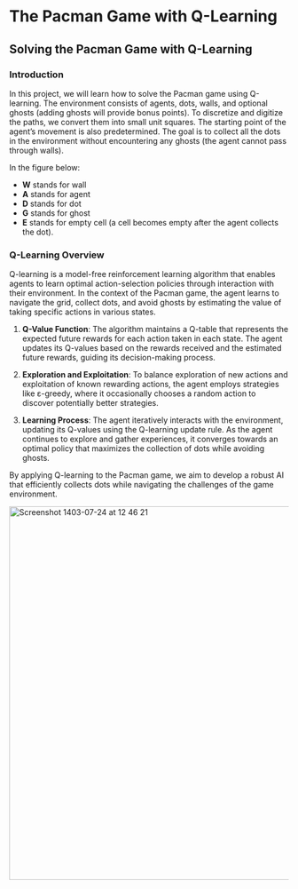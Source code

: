# The Pacman Game with Q-Learning

## Solving the Pacman Game with Q-Learning

### Introduction
In this project, we will learn how to solve the Pacman game using Q-learning. The environment consists of agents, dots, walls, and optional ghosts (adding ghosts will provide bonus points). To discretize and digitize the paths, we convert them into small unit squares. The starting point of the agent’s movement is also predetermined. The goal is to collect all the dots in the environment without encountering any ghosts (the agent cannot pass through walls). 

In the figure below:
- **W** stands for wall
- **A** stands for agent
- **D** stands for dot
- **G** stands for ghost
- **E** stands for empty cell (a cell becomes empty after the agent collects the dot).

### Q-Learning Overview
Q-learning is a model-free reinforcement learning algorithm that enables agents to learn optimal action-selection policies through interaction with their environment. In the context of the Pacman game, the agent learns to navigate the grid, collect dots, and avoid ghosts by estimating the value of taking specific actions in various states. 

1. **Q-Value Function**: The algorithm maintains a Q-table that represents the expected future rewards for each action taken in each state. The agent updates its Q-values based on the rewards received and the estimated future rewards, guiding its decision-making process.

2. **Exploration and Exploitation**: To balance exploration of new actions and exploitation of known rewarding actions, the agent employs strategies like ε-greedy, where it occasionally chooses a random action to discover potentially better strategies.

3. **Learning Process**: The agent iteratively interacts with the environment, updating its Q-values using the Q-learning update rule. As the agent continues to explore and gather experiences, it converges towards an optimal policy that maximizes the collection of dots while avoiding ghosts.

By applying Q-learning to the Pacman game, we aim to develop a robust AI that efficiently collects dots while navigating the challenges of the game environment.

<img width="673" alt="Screenshot 1403-07-24 at 12 46 21" src="https://github.com/user-attachments/assets/978290be-7f8e-4e51-8a8e-89886c3a51d9">
